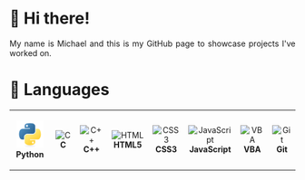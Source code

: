# 👋 Hi there!

<div align="justify">
    My name is Michael and this is my GitHub page to showcase projects I've worked on.
</div>

# 🔧 Languages

<!--Got SVG icons from this website https://devicon.dev/  -->

<table>
  <tr>
  <td align="center" height="100" width="100">
    <img
      src="https://github.com/devicons/devicon/blob/v2.15.1/icons/python/python-original.svg"
      width="48"
      height="48"
      alt="Python"
    />
    <br /><strong>Python</strong>
  </td>
    <td align="center" height="100" width="100">
    <img
      src="https://cdn.jsdelivr.net/gh/devicons/devicon/icons/c/c-original.svg"
      width="48"
      height="48"
      alt="C"
    />
    <br /><strong>C</strong>
  </td>
   <td align="center" height="100" width="100">
      <img
        src="https://cdn.jsdelivr.net/gh/devicons/devicon/icons/cplusplus/cplusplus-original.svg"
        width="48"
        height="48"
        alt="C++"
      />
      <br /><strong>C++</strong>
    </td>
    <td align="center" height="100" width="100">
      <img
        src="https://cdn.jsdelivr.net/gh/devicons/devicon/icons/html5/html5-plain.svg"
        width="48"
        height="48"
        alt="HTML"
      />
      <br /><strong>HTML5</strong>
    </td>
    <td align="center" height="100" width="100">
      <img
        src="https://cdn.jsdelivr.net/gh/devicons/devicon/icons/css3/css3-plain.svg"
        width="48"
        height="48"
        alt="CSS3"
      />
      <br /><strong>CSS3</strong>
    </td>
    <td align="center" height="100" width="100">
      <img
        src="https://cdn.jsdelivr.net/gh/devicons/devicon/icons/javascript/javascript-plain.svg"
        width="48"
        height="48"
        alt="JavaScript"
      />
      <br /><strong>JavaScript</strong>
    </td>
        <td align="center" height="100" width="100">
      <img
        src="https://user-images.githubusercontent.com/91037796/155045916-bc5df1dc-383c-4bee-a273-a558007399c1.png"
        width="48"
        height="48"
        alt="VBA"
      />
      <br /><strong>VBA</strong>
    </td>
    </td>
    <td align="center" height="100" width="100">
      <img
        src="https://cdn.jsdelivr.net/gh/devicons/devicon/icons/git/git-original.svg"
        width="48"
        height="48"
        alt="Git"
      />
      <br /><strong>Git</strong>
    </td>


  </tr>
</table>
